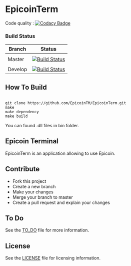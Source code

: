 # EpicoinTerm

Code quality : [![Codacy Badge](https://api.codacy.com/project/badge/Grade/d5c88337d7884bd1a545c7d6cacd33c2)](https://www.codacy.com/app/EpicoinTM/EpicoinTerm?utm_source=github.com&amp;utm_medium=referral&amp;utm_content=EpicoinTM/EpicoinTerm&amp;utm_campaign=Badge_Grade)     

### Build Status

| Branch | Status |
|--------|--------|
|        |        |
| Master | [![Build Status](https://travis-ci.com/EpicoinTM/EpicoinTerm.svg?branch=master)](https://travis-ci.com/EpicoinTM/EpicoinTerm)       |
|        |        |
| Develop| [![Build Status](https://travis-ci.com/EpicoinTM/EpicoinTerm.svg?branch=develop)](https://travis-ci.com/EpicoinTM/EpicoinTerm)       |


## How To Build

```

git clone https://github.com/EpicoinTM/EpicoinTerm.git
make
make dependency
make build

```

You can found .dll files in bin folder.

## Epicoin Terminal

EpicoinTerm is an application allowing to use Epicoin.


## Contribute

- Fork this project
- Create a new branch
- Make your changes
- Merge your branch to master
- Create a pull request and explain your changes


## To Do

See the [TO_DO](TO_DO.md) file for more information.

## License

See the [LICENSE](LICENSE) file for licensing information.

